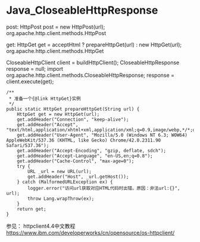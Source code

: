 # Java_CloseableHttpResponse

post:
HttpPost post = new HttpPost(url);
org.apache.http.client.methods.HttpPost

get:
HttpGet get = acceptHtml ? prepareHttpGet(url) : new HttpGet(url);
org.apache.http.client.methods.HttpGet

CloseableHttpClient client = buildHttpClient();
CloseableHttpResponse response = null;
import org.apache.http.client.methods.CloseableHttpResponse;
response = client.execute(get);

	/**
	 * 准备一个{@link HttpGet}实例
	 */
	public static HttpGet prepareHttpGet(String url) {
		HttpGet get = new HttpGet(url);
		get.addHeader("Connection", "keep-alive");
		get.addHeader("Accept", "text/html,application/xhtml+xml,application/xml;q=0.9,image/webp,*/*;q=0.8");
		get.addHeader("User-Agent", "Mozilla/5.0 (Windows NT 6.3; WOW64) AppleWebKit/537.36 (KHTML, like Gecko) Chrome/42.0.2311.90 Safari/537.36");
		get.addHeader("Accept-Encoding", "gzip, deflate, sdch");
		get.addHeader("Accept-Language", "en-US,en;q=0.8");
		get.addHeader("Cache-Control", "max-age=0");
		try {
			URL _url = new URL(url);
			get.addHeader("Host", _url.getHost());
		} catch (MalformedURLException ex) {
			logger.error("访问url获取对应HTML代码时出错。原因：非法url:{}", url);
			throw Lang.wrapThrow(ex);
		}
		return get;
	}

参见：
httpclient4.4中文教程
https://www.ibm.com/developerworks/cn/opensource/os-httpclient/



